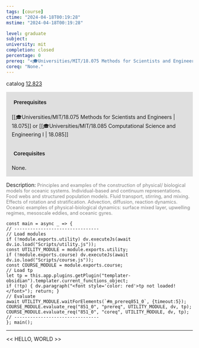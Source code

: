 ```yaml
---
tags: [course]
ctime: "2024-04-18T00:19:28"
mstime: "2024-04-18T00:19:28"

level: graduate
subject: 
university: mit
completion: closed
percentage: 0
prereq: "<🎓Universities/MIT/18.075 Methods for Scientists and Engineers> or <🎓Universities/MIT/18.085 Computational Science and Engineering I>"
coreq: "None."
---
```


catalog [12.823](http://student.mit.edu/catalog/m12c.html#12.823)

<span style="display: block; padding: 15px; background-color: rgb(100, 100, 100, 0.2);"><font id="m_prereq851_0" style="display: block; font-family: Arial, sans-serif; font-weight: bold; padding: 5px">Prerequisites</font><br><span id="prereq851_0">[[🎓Universities/MIT/18.075 Methods for Scientists and Engineers | 18.075]] or [[🎓Universities/MIT/18.085 Computational Science and Engineering I | 18.085]]</span></span>
<span style="display: block; padding: 15px; background-color: rgb(100, 100, 100, 0.2);"><font id="m_coreq851_0" style="display: block; font-family: Arial, sans-serif; font-weight: bold; padding: 5px">Corequisites</font><br><span id="coreq851_0">None.</span></span>

<font style="">Description:</font>
<font style="color: grey; font-size: 0.8rem;">Principles and examples of the construction of physical/ biological models for oceanic systems.  Individual-based and continuum representations. Food webs and structured population models. Fluid transport, stirring, and mixing. Effects of rotation and stratification. Advection, diffusion, reaction dynamics. Oceanic examples of physical-biological dynamics: surface mixed layer, upwelling regimes, mesoscale eddies, and oceanic gyres.</font>

```dataviewjs
const main = async _ => {
// --------------------------------
// Load modules
if (!module.exports.utility) dv.executeJs(await dv.io.load("Scripts/utility.js"));
const UTILITY_MODULE = module.exports.utility;
if (!module.exports.course) dv.executeJs(await dv.io.load("Scripts/course.js"));
const COURSE_MODULE = module.exports.course;
// Load tp
let tp = this.app.plugins.getPlugin("templater-obsidian").templater.current_functions_object;
if (!tp) { dv.paragraph("<font style='color: red'>tp not loaded!</font>"); return; }
// Evaluate
await UTILITY_MODULE.waitForElements(`#m_prereq851_0`, {timeout:5});
COURSE_MODULE.evaluate_req("851_0", "prereq", UTILITY_MODULE, dv, tp);
COURSE_MODULE.evaluate_req("851_0", "coreq", UTILITY_MODULE, dv, tp);
// --------------------------------
}; main();
```

---

<< HELLO, WORLD >>
